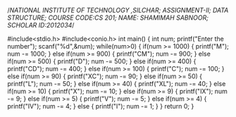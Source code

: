 /*NATIONAL INSTITUTE OF TECHNOLOGY ,SILCHAR;
ASSIGNMENT-II;
DATA STRUCTURE;
COURSE CODE:CS 201;
NAME: SHAMIMAH SABNOOR;
SCHOLAR ID:2012034*/


#include<stdio.h>
#include<conio.h>
int main()
{
    int num;
    printf("Enter the number");
    scanf("%d",&num);
    while(num>0)
    {
        if(num >= 1000)
        {
            printf("M");
            num -= 1000;
        }
        else if(num >= 900)
        {
            printf("CM");
            num -= 900;
        }
        else if(num >= 500)
        {
            printf("D");
            num -= 500;
        }
       else if(num >= 400)
        {
            printf("CD");
            num -= 400;
        }
        else if(num >= 100)
        {
            printf("C");
            num -= 100;
        }
        else if(num >= 90)
        {
            printf("XC");
            num -= 90;
        }
        else if(num >= 50)
        {
            printf("L");
            num -= 50;
        }
        else if(num >= 40)
        {
            printf("XL");
            num -= 40;
        }
        else if(num >= 10)
        {
            printf("X");
            num -= 10;
        }
        else if(num >= 9)
        {
            printf("IX");
            num -= 9;
        }
        else if(num >= 5)
        {
            printf("V");
            num -= 5;
        }
        else if(num >= 4)
        {
            printf("IV");
            num -= 4;
        }
        else
        {
            printf("I");
            num -= 1;
        }
    }
    return 0;
}
